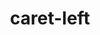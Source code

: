 ---
title: caret-left
unicode_regular: \ea8f
unicode_bold: \ea8e
unicode_solid: \ea90
unicode_brand: 
---